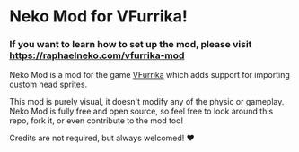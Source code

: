 # Neko Mod for VFurrika!
### If you want to learn how to set up the mod, please visit https://raphaelneko.com/vfurrika-mod

Neko Mod is a mod for the game [VFurrika](https://store.steampowered.com/app/2720270) which adds support for importing custom head sprites.

This mod is purely visual, it doesn't modify any of the physic or gameplay.
Neko Mod is fully free and open source, so feel free to look around this repo, fork it, or even contribute to the mod too!

Credits are not required, but always welcomed! ♥
